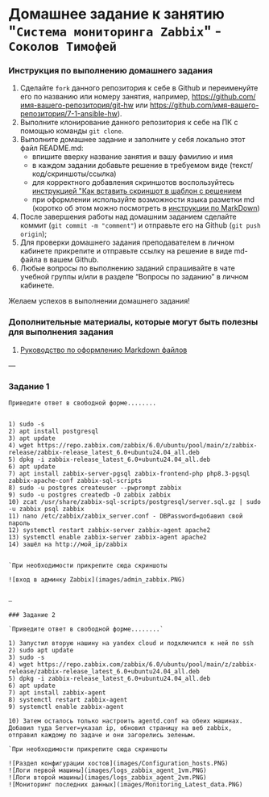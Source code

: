 # Домашнее задание к занятию "`Система мониторинга Zabbix`" - `Соколов Тимофей`


### Инструкция по выполнению домашнего задания

   1. Сделайте `fork` данного репозитория к себе в Github и переименуйте его по названию или номеру занятия, например, https://github.com/имя-вашего-репозитория/git-hw или  https://github.com/имя-вашего-репозитория/7-1-ansible-hw).
   2. Выполните клонирование данного репозитория к себе на ПК с помощью команды `git clone`.
   3. Выполните домашнее задание и заполните у себя локально этот файл README.md:
      - впишите вверху название занятия и вашу фамилию и имя
      - в каждом задании добавьте решение в требуемом виде (текст/код/скриншоты/ссылка)
      - для корректного добавления скриншотов воспользуйтесь [инструкцией "Как вставить скриншот в шаблон с решением](https://github.com/netology-code/sys-pattern-homework/blob/main/screen-instruction.md)
      - при оформлении используйте возможности языка разметки md (коротко об этом можно посмотреть в [инструкции  по MarkDown](https://github.com/netology-code/sys-pattern-homework/blob/main/md-instruction.md))
   4. После завершения работы над домашним заданием сделайте коммит (`git commit -m "comment"`) и отправьте его на Github (`git push origin`);
   5. Для проверки домашнего задания преподавателем в личном кабинете прикрепите и отправьте ссылку на решение в виде md-файла в вашем Github.
   6. Любые вопросы по выполнению заданий спрашивайте в чате учебной группы и/или в разделе “Вопросы по заданию” в личном кабинете.
   
Желаем успехов в выполнении домашнего задания!
   
### Дополнительные материалы, которые могут быть полезны для выполнения задания

1. [Руководство по оформлению Markdown файлов](https://gist.github.com/Jekins/2bf2d0638163f1294637#Code)

—

### Задание 1

`Приведите ответ в свободной форме........`

```

1) sudo -s 
2) apt install postgresql
3) apt update
4) wget https://repo.zabbix.com/zabbix/6.0/ubuntu/pool/main/z/zabbix-release/zabbix-release_latest_6.0+ubuntu24.04_all.deb
5) dpkg -i zabbix-release_latest_6.0+ubuntu24.04_all.deb
6) apt update
7) apt install zabbix-server-pgsql zabbix-frontend-php php8.3-pgsql zabbix-apache-conf zabbix-sql-scripts
8) sudo -u postgres createuser --pwprompt zabbix
9) sudo -u postgres createdb -O zabbix zabbix
10) zcat /usr/share/zabbix-sql-scripts/postgresql/server.sql.gz | sudo -u zabbix psql zabbix
11) nano /etc/zabbix/zabbix_server.conf - DBPassword=добавил свой пароль 
12) systemctl restart zabbix-server zabbix-agent apache2
13) systemctl enable zabbix-server zabbix-agent apache2
14) зашёл на http://мой_ip/zabbix


`При необходимости прикрепитe сюда скриншоты

![вход в админку Zabbix](images/admin_zabbix.PNG)


—

### Задание 2

`Приведите ответ в свободной форме........`

1) Запустил вторую нашину на yandex cloud и подключился к ней по ssh
2) sudo apt update
3) sudo -s
4) wget https://repo.zabbix.com/zabbix/6.0/ubuntu/pool/main/z/zabbix-release/zabbix-release_latest_6.0+ubuntu24.04_all.deb
5) dpkg -i zabbix-release_latest_6.0+ubuntu24.04_all.deb
6) apt update
7) apt install zabbix-agent
8) systemctl restart zabbix-agent
9) systemctl enable zabbix-agent 

10) Затем осталось только настроить agentd.conf на обеих машинах. Добавил туда Server=указал ip, обновил страницу на веб zabbix, отправил каждому по задаче и они загорелись зеленым.

`При необходимости прикрепитe сюда скриншоты

![Раздел конфигурации хостов](images/Configuration_hosts.PNG)
![Логи первой машины](images/logs_zabbix_agent_1vm.PNG)
![Логи второй машины](images/logs_zabbix_agent_2vm.PNG)
![Мониторинг последних данных](images/Monitoring_Latest_data.PNG)
